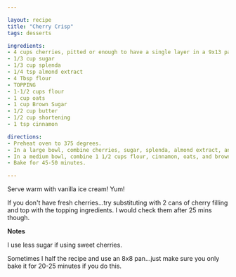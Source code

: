 ```yaml
---

layout: recipe
title: "Cherry Crisp"
tags: desserts

ingredients:
- 4 cups cherries, pitted or enough to have a single layer in a 9x13 pan
- 1/3 cup sugar
- 1/3 cup splenda
- 1/4 tsp almond extract
- 4 Tbsp flour
- TOPPING
- 1-1/2 cups flour
- 1 cup oats
- 1 cup Brown Sugar
- 1/2 cup butter
- 1/2 cup shortening
- 1 tsp cinnamon

directions:
- Preheat oven to 375 degrees.
- In a large bowl, combine cherries, sugar, splenda, almond extract, and 4 tablespoons flour. Pour into 9x13 inch baking dish.
- In a medium bowl, combine 1 1/2 cups flour, cinnamon, oats, and brown sugar. Cut in butter and shortening until crumbly. Sprinkle over cherries.
- Bake for 45-50 minutes.

---
```


Serve warm with vanilla ice cream! Yum!

If you don't have fresh cherries...try substituting with 2 cans of cherry filling and top with the topping ingredients. I would check them after 25 mins though.

**Notes**

I use less sugar if using sweet cherries.

Sometimes I half the recipe and use an 8x8 pan...just make sure you only bake it for 20-25 minutes if you do this.

